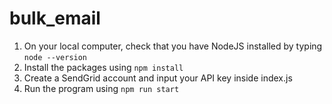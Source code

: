 # bulk_email

1. On your local computer, check that you have NodeJS installed by typing ```node --version```
2. Install the packages using ```npm install```
3. Create a SendGrid account and input your API key inside index.js
4. Run the program using ```npm run start```
